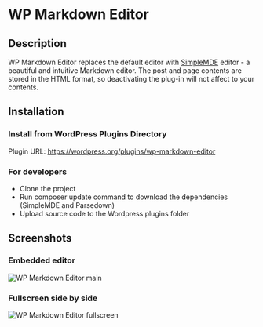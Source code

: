 # WP Markdown Editor

## Description ##
WP Markdown Editor replaces the default editor with [SimpleMDE](https://github.com/NextStepWebs/simplemde-markdown-editor) editor - a beautiful and intuitive Markdown editor.
The post and page contents are stored in the HTML format, so deactivating the plug-in will not affect to your contents.

## Installation ##
### Install from WordPress Plugins Directory
Plugin URL: https://wordpress.org/plugins/wp-markdown-editor

### For developers
- Clone the project
- Run composer update command to download the dependencies (SimpleMDE and Parsedown)
- Upload source code to the Wordpress plugins folder

## Screenshots ##
### Embedded editor
![WP Markdown Editor main](http://i.imgur.com/mLnIEDe.jpg)

### Fullscreen side by side
![WP Markdown Editor fullscreen](http://i.imgur.com/A6tkvTZ.jpg)
